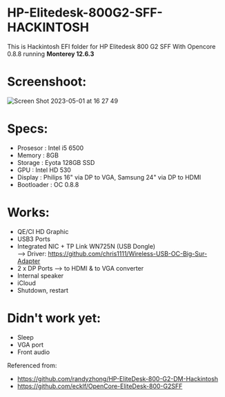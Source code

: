 # HP-Elitedesk-800G2-SFF-HACKINTOSH
This is Hackintosh EFI folder for HP Elitedesk 800 G2 SFF With Opencore 0.8.8 running <b>Monterey 12.6.3</b><br>
# Screenshoot:<br>
![Screen Shot 2023-05-01 at 16 27 49](https://user-images.githubusercontent.com/2989977/235435435-436faa16-a990-42f8-bb9c-4f30f2e69b4f.png)


# Specs:<br>
- Prosesor : Intel i5 6500<br>
- Memory : 8GB<br>
- Storage : Eyota 128GB SSD<br>
- GPU : Intel HD 530<br>
- Display : Philips 16" via DP to VGA, Samsung 24" via DP to HDMI<br>
- Bootloader : OC 0.8.8<br>

# Works:<br>
- QE/CI HD Graphic<br>
- USB3 Ports<br>
- Integrated NIC + TP Link WN725N (USB Dongle)<br>
--> Driver: https://github.com/chris1111/Wireless-USB-OC-Big-Sur-Adapter
- 2 x DP Ports --> to HDMI & to VGA converter<br>
- Internal speaker<br>
- iCloud<br>
- Shutdown, restart<br>

# Didn't work yet:<br>
- Sleep<br>
- VGA port<br>
- Front audio<br>

Referenced from:<br>
- https://github.com/randyzhong/HP-EliteDesk-800-G2-DM-Hackintosh<br>
- https://github.com/ecklf/OpenCore-EliteDesk-800-G2SFF<br>
